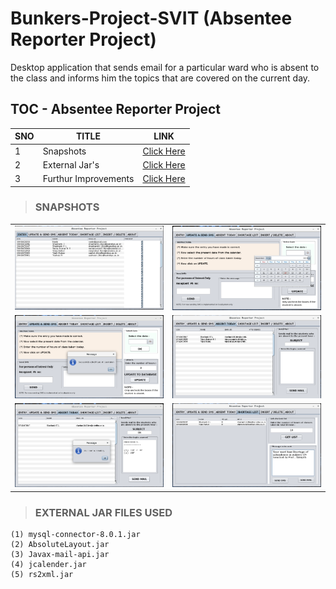 # Bunkers-Project-SVIT (Absentee Reporter Project)
Desktop application that sends email for a particular ward who is absent to the class and informs him the topics that are covered on the current day.

## TOC - Absentee Reporter Project

|  SNO | TITLE  |  LINK |
|---|---|---|
| 1  | Snapshots  |  [Click Here](#SNAPSHOTS) |
|  2 | External Jar's  | [Click Here](#external-jar-files-used)  |
| 3  | Furthur Improvements  | [Click Here]()  |

> ### SNAPSHOTS
|   |   |
|---|---|
| ![Snap1](/snapshots/1.png)  | ![Snap2](/snapshots/2.png)  |
| ![Snap3](/snapshots/3.png)  |  ![Snap4](/snapshots/4.png) |
| ![Snap1](/snapshots/5.png)  | ![Snap1](/snapshots/6.png)  |

> ### EXTERNAL JAR FILES USED
```
(1) mysql-connector-8.0.1.jar
(2) AbsoluteLayout.jar
(3) Javax-mail-api.jar
(4) jcalender.jar
(5) rs2xml.jar
```

